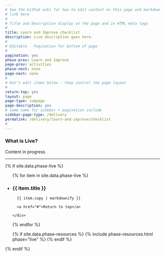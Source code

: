 ```yaml
---
# See the Github wiki for how to edit content on this page and markdown styles you can use:
# link here
#
# Title and Description display on the page and in HTML meta tags
#
title: Learn and Improve checklist
description: Live description goes here.
#
# Editable - Pagination for bottom of page
#
pagination: yes
phase-prev: Learn and Improve
page-prev: activities
phase-next: none
page-next: none
#
# Don't edit items below - they control the page layout
#
return-top: yes
layout: page
page-type: subpage
page-description: yes
# same name for sidebar + pagination include
sidebar-page-type: /delivery
permalink: /delivery/learn-and-improve/checklist
#
---
```


### What is Live?

Content in progress

<hr>

{% if site.data.phase-live %}

<ul class="usa-accordion secondary-accordion">

  {% for item in site.data.phase-live %}

  <li>
    <h3 id="{{ item.title | downcase | replace: ' ', '-' }}" class="usa-accordion-button"
      aria-expanded="false"
      aria-controls="{{ item.number }}">
      {{ item.title }}
    </h3>
    <div id="{{ item.number }}" class="usa-accordion-content secondary-accordion-content">

      {{ item.copy | markdownify }}

      <a href="#">Return to top</a>

    </div>

  </li>

  {% endfor %}

  {% if site.data.phase-resources %}
    {% include phase-resources.html phase="live" %}
  {% endif %}

</ul>

{% endif %}

